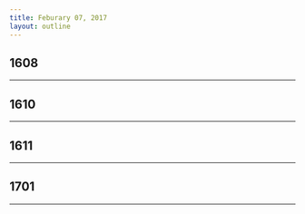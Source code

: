 ```yaml
---
title: Feburary 07, 2017
layout: outline
---
```



## 1608

***

## 1610

***

## 1611

***

## 1701

***
